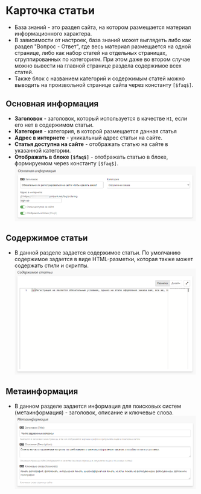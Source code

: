 # Карточка статьи
* База знаний - это раздел сайта, на котором размещается материал информационного характера.
* В зависимости от настроек, база знаний может выглядеть либо как раздел "Вопрос - Ответ", где весь материал размещается на одной странице, либо как набор статей на отдельных страницах, сгруппированных по категориям. При этом даже во втором случае можно вывести на главной странице раздела содержимое всех статей.
* Также блок с названием категорий и содержимым статей можно выводить на произвольной странице сайта через константу `[$faq$]`.

## Основная информация
* **Заголовок** - заголовок, который используется в качестве `H1`, если его нет в содержимом статьи.
* **Категория** - категория, в которой размещается данная статья
* **Адрес в интернете** - уникальный адрес статьи на сайте.
* **Статья доступна на сайте** - отображать статью на сайте в указанной категории.
* **Отображать в блоке `[$faq$]`** - отображать статью в блоке, формируемом через константу `[$faq$]`.
![](../_media/faq/faq01.png ':size=70%')

## Содержимое статьи
* В данной разделе задается содержимое статьи. По умолчанию содержимое задается в виде HTML-разметки, которая также может содержать стили и скрипты.
![](../_media/faq/faq02.png ':size=70%')

## Метаинформация
* В данном разделе задается информация для поисковых систем (метаинформация) - заголовок, описание и ключевые слова.
![](../_media/faq/faq03.png ':size=70%')